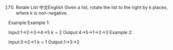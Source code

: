 170. Rotate List
中文English
Given a list, rotate the list to the right by k places, where k is non-negative.

Example
Example 1:

Input:1->2->3->4->5  k = 2
Output:4->5->1->2->3
Example 2:

Input:3->2->1  k = 1
Output:1->3->2
